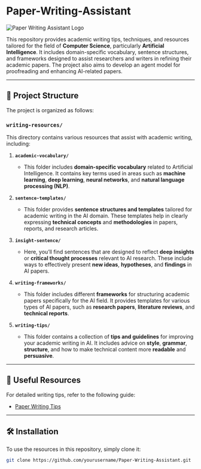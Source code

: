 # Paper-Writing-Assistant
![Paper Writing Assistant Logo](https://img.shields.io/badge/Paper%20Writing%20Assistant-Project-blue.svg)

This repository provides academic writing tips, techniques, and resources tailored for the field of **Computer Science**, particularly **Artificial Intelligence**. It includes domain-specific vocabulary, sentence structures, and frameworks designed to assist researchers and writers in refining their academic papers. The project also aims to develop an agent model for proofreading and enhancing AI-related papers.

---

## 🚀 Project Structure

The project is organized as follows:

### `writing-resources/`  
This directory contains various resources that assist with academic writing, including:

1. **`academic-vocabulary/`**  
   - This folder includes **domain-specific vocabulary** related to Artificial Intelligence. It contains key terms used in areas such as **machine learning**, **deep learning**, **neural networks**, and **natural language processing (NLP)**.

2. **`sentence-templates/`**  
   - This folder provides **sentence structures and templates** tailored for academic writing in the AI domain. These templates help in clearly expressing **technical concepts** and **methodologies** in papers, reports, and research articles.

3. **`insight-sentence/`**  
   - Here, you’ll find sentences that are designed to reflect **deep insights** or **critical thought processes** relevant to AI research. These include ways to effectively present **new ideas**, **hypotheses**, and **findings** in AI papers.

4. **`writing-frameworks/`**  
   - This folder includes different **frameworks** for structuring academic papers specifically for the AI field. It provides templates for various types of AI papers, such as **research papers**, **literature reviews**, and **technical reports**.

5. **`writing-tips/`**  
   - This folder contains a collection of **tips and guidelines** for improving your academic writing in AI. It includes advice on **style**, **grammar**, **structure**, and how to make technical content more **readable** and **persuasive**.

---

## 📘 Useful Resources

For detailed writing tips, refer to the following guide:

- [Paper Writing Tips](writing-resources/writing-tips/paper-writing-tips.md)  

---

## 🛠️ Installation

To use the resources in this repository, simply clone it:

```bash
git clone https://github.com/yourusername/Paper-Writing-Assistant.git
